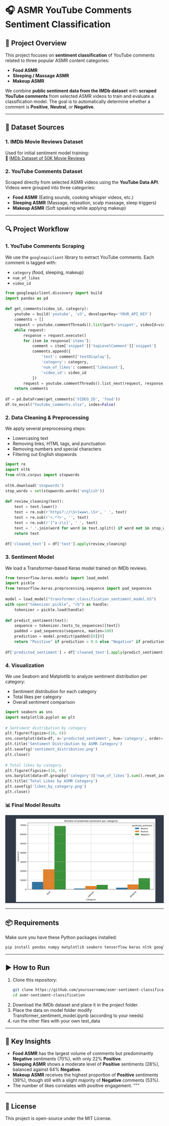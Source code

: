 # 🎧 ASMR YouTube Comments Sentiment Classification

## 📌 Project Overview
This project focuses on **sentiment classification** of YouTube comments related to three popular ASMR content categories:
- **Food ASMR**
- **Sleeping / Massage ASMR**
- **Makeup ASMR**

We combine **public sentiment data from the IMDb dataset** with **scraped YouTube comments** from selected ASMR videos to train and evaluate a classification model. The goal is to automatically determine whether a comment is **Positive**, **Neutral**, or **Negative**.

---

## 📂 Dataset Sources
### 1. IMDb Movie Reviews Dataset
Used for initial sentiment model training:  
🔗 [IMDb Dataset of 50K Movie Reviews](https://www.kaggle.com/datasets/lakshmi25npathi/imdb-dataset-of-50k-movie-reviews)

### 2. YouTube Comments Dataset
Scraped directly from selected ASMR videos using the **YouTube Data API**.  
Videos were grouped into three categories:
- **Food ASMR** (Eating sounds, cooking whisper videos, etc.)
- **Sleeping ASMR** (Massage, relaxation, scalp massage, sleep triggers)
- **Makeup ASMR** (Soft speaking while applying makeup)

---

## 🔍 Project Workflow

### **1. YouTube Comments Scraping**
We use the `googleapiclient` library to extract YouTube comments. Each comment is tagged with:
- `category` (food, sleeping, makeup)
- `num_of_likes`
- `video_id`

```python
from googleapiclient.discovery import build
import pandas as pd

def get_comments(video_id, category):
    youtube = build('youtube', 'v3', developerKey='YOUR_API_KEY')
    comments = []
    request = youtube.commentThreads().list(part='snippet', videoId=video_id, maxResults=100)
    while request:
        response = request.execute()
        for item in response['items']:
            comment = item['snippet']['topLevelComment']['snippet']
            comments.append({
                'text': comment['textDisplay'],
                'category': category,
                'num_of_likes': comment['likeCount'],
                'video_id': video_id
            })
        request = youtube.commentThreads().list_next(request, response)
    return comments

df = pd.DataFrame(get_comments('VIDEO_ID', 'food'))
df.to_excel("Youtube_comments.xlsx", index=False)
```

### **2. Data Cleaning & Preprocessing**
We apply several preprocessing steps:
- Lowercasing text
- Removing links, HTML tags, and punctuation
- Removing numbers and special characters
- Filtering out English stopwords

```python
import re
import nltk
from nltk.corpus import stopwords

nltk.download('stopwords')
stop_words = set(stopwords.words('english'))

def review_cleaning(text):
    text = text.lower()
    text = re.sub(r'https?://\S+|www\.\S+', ' ', text)
    text = re.sub(r'<.*?>', '', text)
    text = re.sub(r'[^a-z\s]', ' ', text)
    text = ' '.join(word for word in text.split() if word not in stop_words)
    return text

df['cleaned_text'] = df['text'].apply(review_cleaning)
```

### **3. Sentiment Model**
We load a Transformer-based Keras model trained on IMDb reviews.

```python
from tensorflow.keras.models import load_model
import pickle
from tensorflow.keras.preprocessing.sequence import pad_sequences

model = load_model("transformer_classification_sentiment_model.h5")
with open("tokenizer.pickle", "rb") as handle:
    tokenizer = pickle.load(handle)

def predict_sentiment(text):
    sequence = tokenizer.texts_to_sequences([text])
    padded = pad_sequences(sequence, maxlen=100)
    prediction = model.predict(padded)[0][0]
    return "Positive" if prediction > 0.6 else "Negative" if prediction < 0.4 else "Neutral"

df['predicted_sentiment'] = df['cleaned_text'].apply(predict_sentiment)
```

### **4. Visualization**
We use Seaborn and Matplotlib to analyze sentiment distribution per category:
- Sentiment distribution for each category
- Total likes per category
- Overall sentiment comparison

```python
import seaborn as sns
import matplotlib.pyplot as plt

# Sentiment distribution by category
plt.figure(figsize=(10, 6))
sns.countplot(data=df, x='predicted_sentiment', hue='category', order=['Negative', 'Neutral', 'Positive'])
plt.title('Sentiment Distribution by ASMR Category')
plt.savefig('sentiment_distribution.png')
plt.close()

# Total likes by category
plt.figure(figsize=(10, 6))
sns.barplot(data=df.groupby('category')['num_of_likes'].sum().reset_index(), x='category', y='num_of_likes')
plt.title('Total Likes by ASMR Category')
plt.savefig('likes_by_category.png')
plt.close()
```

### 📊 Final Model Results
![Sentiment Distribution](1.png)

---

## 📦 Requirements
Make sure you have these Python packages installed:

```bash
pip install pandas numpy matplotlib seaborn tensorflow keras nltk google-api-python-client openpyxl
```

---

## ▶️ How to Run
1. Clone this repository:
   ```bash
   git clone https://github.com/yourusername/asmr-sentiment-classification.git
   cd asmr-sentiment-classification
   ```
2. Download the IMDb dataset and place it in the project folder.
3. Place the data on model folder 
   modify Transformer_sentiment_model.ipynb (according to your needs)
4. run the other files with your own test_data

---

## 📌 Key Insights
- **Food ASMR** has the largest volume of comments but predominantly **Negative** sentiments (70%), with only 22% **Positive**.
- **Sleeping ASMR** shows a moderate level of **Positive** sentiments (28%), balanced against 64% **Negative**.
- **Makeup ASMR** receives the highest proportion of **Positive** sentiments (39%), though still with a slight majority of **Negative** comments (53%).
- The number of likes correlates with positive engagement.
"""

---

## 📜 License
This project is open-source under the MIT License.
